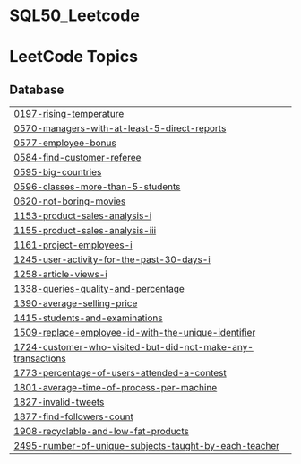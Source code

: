 # SQL50_Leetcode

<!---LeetCode Topics Start-->
# LeetCode Topics
## Database
|  |
| ------- |
| [0197-rising-temperature](https://github.com/rabbiya987/SQL50_Leetcode/tree/master/0197-rising-temperature) |
| [0570-managers-with-at-least-5-direct-reports](https://github.com/rabbiya987/SQL50_Leetcode/tree/master/0570-managers-with-at-least-5-direct-reports) |
| [0577-employee-bonus](https://github.com/rabbiya987/SQL50_Leetcode/tree/master/0577-employee-bonus) |
| [0584-find-customer-referee](https://github.com/rabbiya987/SQL50_Leetcode/tree/master/0584-find-customer-referee) |
| [0595-big-countries](https://github.com/rabbiya987/SQL50_Leetcode/tree/master/0595-big-countries) |
| [0596-classes-more-than-5-students](https://github.com/rabbiya987/SQL50_Leetcode/tree/master/0596-classes-more-than-5-students) |
| [0620-not-boring-movies](https://github.com/rabbiya987/SQL50_Leetcode/tree/master/0620-not-boring-movies) |
| [1153-product-sales-analysis-i](https://github.com/rabbiya987/SQL50_Leetcode/tree/master/1153-product-sales-analysis-i) |
| [1155-product-sales-analysis-iii](https://github.com/rabbiya987/SQL50_Leetcode/tree/master/1155-product-sales-analysis-iii) |
| [1161-project-employees-i](https://github.com/rabbiya987/SQL50_Leetcode/tree/master/1161-project-employees-i) |
| [1245-user-activity-for-the-past-30-days-i](https://github.com/rabbiya987/SQL50_Leetcode/tree/master/1245-user-activity-for-the-past-30-days-i) |
| [1258-article-views-i](https://github.com/rabbiya987/SQL50_Leetcode/tree/master/1258-article-views-i) |
| [1338-queries-quality-and-percentage](https://github.com/rabbiya987/SQL50_Leetcode/tree/master/1338-queries-quality-and-percentage) |
| [1390-average-selling-price](https://github.com/rabbiya987/SQL50_Leetcode/tree/master/1390-average-selling-price) |
| [1415-students-and-examinations](https://github.com/rabbiya987/SQL50_Leetcode/tree/master/1415-students-and-examinations) |
| [1509-replace-employee-id-with-the-unique-identifier](https://github.com/rabbiya987/SQL50_Leetcode/tree/master/1509-replace-employee-id-with-the-unique-identifier) |
| [1724-customer-who-visited-but-did-not-make-any-transactions](https://github.com/rabbiya987/SQL50_Leetcode/tree/master/1724-customer-who-visited-but-did-not-make-any-transactions) |
| [1773-percentage-of-users-attended-a-contest](https://github.com/rabbiya987/SQL50_Leetcode/tree/master/1773-percentage-of-users-attended-a-contest) |
| [1801-average-time-of-process-per-machine](https://github.com/rabbiya987/SQL50_Leetcode/tree/master/1801-average-time-of-process-per-machine) |
| [1827-invalid-tweets](https://github.com/rabbiya987/SQL50_Leetcode/tree/master/1827-invalid-tweets) |
| [1877-find-followers-count](https://github.com/rabbiya987/SQL50_Leetcode/tree/master/1877-find-followers-count) |
| [1908-recyclable-and-low-fat-products](https://github.com/rabbiya987/SQL50_Leetcode/tree/master/1908-recyclable-and-low-fat-products) |
| [2495-number-of-unique-subjects-taught-by-each-teacher](https://github.com/rabbiya987/SQL50_Leetcode/tree/master/2495-number-of-unique-subjects-taught-by-each-teacher) |
<!---LeetCode Topics End-->
